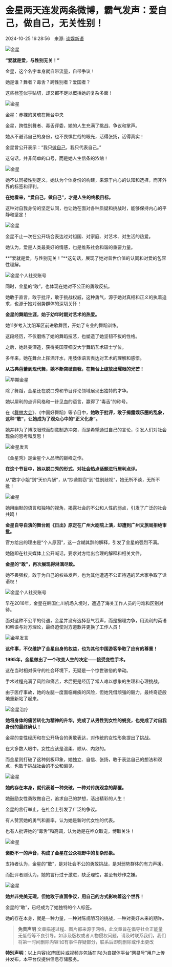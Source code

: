 # 金星两天连发两条微博，霸气发声：爱自己，做自己，无关性别！

2024-10-25 16:28:56　来源: [谈娱新语](https://www.163.com/dy/media/T1697684365135.html)  
  
![金星](https://static.ws.126.net/163/f2e/dy_media/dy_media/static/images/ipLocation.f6d00eb.svg)

**“爱就是爱，与性别无关！”**

金星，这个名字本身就自带流量，自带争议！

她是谁？舞者？毒舌？跨性别者？爱国者？

这些标签似乎贴切，却又都不足以概括她的复杂多面！

![金星](https://nimg.ws.126.net/?url=http%3A%2F%2Fdingyue.ws.126.net%2F2024%2F1025%2F5f4c84a1j00slwkvx0022d000v800n2m.jpg&thumbnail=660x2147483647&quality=80&type=jpg)

金星：赤裸的灵魂在舞台中央

金星，跨性别舞者、毒舌评委，她的人生充满了挑战、争议和掌声。

她从不避讳自己的身份，也不畏惧世俗的眼光，活得张扬，活得真实！

金星曾公开表示：“我只[做自己](https://ent.163.com/keywords/5/5/505a81ea5df1/1.html)，我只代表自己。”

这句话，并非简单的口号，而是她人生信条的浓缩！

![金星](https://nimg.ws.126.net/?url=http%3A%2F%2Fdingyue.ws.126.net%2F2024%2F1025%2Fadfd7443j00slwkvx0042d000xw00p0m.jpg&thumbnail=660x2147483647&quality=80&type=jpg)

她不认同被性别定义，她认为个体身份的构建，来源于内心的认知和选择，而非外界的标签和评判。

**在她看来，“爱自己，做自己”，才是人生的终极目标。**

这种对自我身份的坚定认同，也让她在面对各种质疑和挑战时，能够保持内心的平静和坚定！

![金星](https://nimg.ws.126.net/?url=http%3A%2F%2Fdingyue.ws.126.net%2F2024%2F1025%2F343d2a35j00slwkvx002ed000w200osm.jpg&thumbnail=660x2147483647&quality=80&type=jpg)

金星不止一次在公开场合表达过对祖国、对家庭、对艺术、对生活的热爱。

她认为，爱是人类最美好的情感，也是维系社会和谐的重要力量。

**“爱就是爱，与性别无关！”**这句话，展现了她对普世价值的认同和对爱的包容性理解。

![金星个人社交账号](https://nimg.ws.126.net/?url=http%3A%2F%2Fdingyue.ws.126.net%2F2024%2F1025%2Fb9a67d26j00slwkvx001vd000ra00k0m.jpg&thumbnail=660x2147483647&quality=80&type=jpg)

同时，金星的“敢”，也体现在她对不公正的勇敢反抗。

她敢于直言，敢于批评，敢于挑战权威，这种勇气，源于她对真相和正义的执着追求，也源于她对弱势群体的深切关怀！

**金星的舞蹈生涯，始于幼年时期对艺术的热爱。**

她11岁考入沈阳军区前进歌舞团，开始了专业的舞蹈训练。

这段经历，不仅磨练了她的舞蹈技艺，也塑造了她坚韧不拔的性格。

之后，她赴美深造，获得美国亚细安大学舞蹈艺术硕士学位。

多年来，她在舞台上挥洒汗水，用肢体语言表达对艺术的理解和感悟。

**从古典芭蕾到现代舞，她不断突破自我，在舞台上绽放出耀眼的光芒！**

![早期金星](https://nimg.ws.126.net/?url=http%3A%2F%2Fdingyue.ws.126.net%2F2024%2F1025%2F89a8b300j00slwkvx000zd000t800jem.jpg&thumbnail=660x2147483647&quality=80&type=jpg)

除了舞蹈，金星还在脱口秀和节目评论领域展现出独特的才华。

她以犀利的点评风格和一针见血的语言，赢得了“毒舌”的称号。

在《[舞林大会](https://ent.163.com/keywords/8/1/821e679759274f1a/1.html)》、《中国好舞蹈》等节目中，**她敢于批评，敢于揭露娱乐圈的乱象，这种“敢”，让她成为了观众心中的“正义化身”。**

她并非为了博取眼球而刻意制造冲突，而是希望通过自己的言论，引发人们对社会现象的思考和反思！

![金星发言](https://nimg.ws.126.net/?url=http%3A%2F%2Fdingyue.ws.126.net%2F2024%2F1025%2F470c8575j00slwkvx003cd000oc00ukm.jpg&thumbnail=660x2147483647&quality=80&type=jpg)

《金星秀》是金星个人品牌的巅峰之作。

**在这个节目中，她以脱口秀的形式，对社会热点话题进行犀利点评。**

从“数字小姐”到“天价片酬”，从“抄袭剽窃”到“性别歧视”，她无所不谈，无所不批！

![金星](https://nimg.ws.126.net/?url=http%3A%2F%2Fdingyue.ws.126.net%2F2024%2F1025%2Fd7fe8334j00slwkvx003ud000ym00qym.jpg&thumbnail=660x2147483647&quality=80&type=jpg)

她用幽默的语言和独特的视角，揭露社会的不公和人性的弱点，引发了广泛的社会共鸣！

**金星自导自演的舞台剧《日出》原定在广州大剧院上演，却遭到广州文旅局拒绝审批。**

官方给出的理由是“个人原因”，这一含糊其辞的解释，引发了金星的强烈不满。

她随即在社交媒体上公开喊话，要求对方给出合理的解释和相关文件。

**金星的“敢”，再次展现得淋漓尽致。**

她不畏强权，敢于为自己的权益发声，也为其他遭遇不公正待遇的艺术家争取了话语权！

![金星个人社交账号](https://nimg.ws.126.net/?url=http%3A%2F%2Fdingyue.ws.126.net%2F2024%2F1025%2F99d009fej00slwkvx003id000ku00xqm.jpg&thumbnail=660x2147483647&quality=80&type=jpg)

早在2016年，金星在韩国仁川机场入境时，遭遇了海关工作人员的刁难和区别对待。

面对这种不公平的待遇，金星并没有选择忍气吞声，而是据理力争，用流利的英语和韩语与对方理论，最终迫使对方道歉并更换了工作人员！

![金星发言](https://nimg.ws.126.net/?url=http%3A%2F%2Fdingyue.ws.126.net%2F2024%2F1025%2F4d4f2539j00slwkvx003ld000w400q2m.jpg&thumbnail=660x2147483647&quality=80&type=jpg)

**这件事，不仅维护了金星自身的权益，也为其他中国游客争取了应有的尊重！**

**1995年，金星做出了一个改变人生的决定——接受变性手术。**

这在当时相对保守的社会环境下，无疑是一个惊世骇俗的举动。

手术过程充满了风险和痛苦，术后更是经历了常人难以想象的生理和心理挑战。

由于医疗事故，她的左腿一度面临瘫痪的风险，但她凭借顽强的毅力，最终奇迹般地重新站了起来。

![金星治疗](https://nimg.ws.126.net/?url=http%3A%2F%2Fdingyue.ws.126.net%2F2024%2F1025%2F4d192036j00slwkvx002sd000z800lqm.jpg&thumbnail=660x2147483647&quality=80&type=jpg)

**她将身体的痛苦转化为精神的升华，完成了从男性到女性的蜕变，也完成了对自我身份的最终确认！**

金星的变性经历和在公开场合的勇敢表达，对传统的女性形象提出了挑战。

在大多数人眼中，女性应该是温柔、顺从、内敛的。

而金星则打破了这种刻板印象，她独立、自信、张扬，敢于表达自己的想法和观点，也敢于挑战社会的不公和偏见。

![金星](https://nimg.ws.126.net/?url=http%3A%2F%2Fdingyue.ws.126.net%2F2024%2F1025%2F76c223b4j00slwkvx001zd000ma00p6m.jpg&thumbnail=660x2147483647&quality=80&type=jpg)

**她的存在本身，就代表着一种突破，一种对传统观念的颠覆。**

她鼓励女性勇敢做自己，追求自己的梦想，活出精彩的人生！

金星的言行举止，在社会上引发了广泛的争议。

有人赞赏她的勇气和直率，认为她是新时代女性的代表。

也有人批评她的“毒舌”和高调，认为她是在哗众取宠，博取关注！

![金星](https://nimg.ws.126.net/?url=http%3A%2F%2Fdingyue.ws.126.net%2F2024%2F1025%2F49078bbej00slwkvx003wd000y800z0m.jpg&thumbnail=660x2147483647&quality=80&type=jpg)

**褒贬不一的声音，构成了金星在公众视野中的复杂形象。**

支持者认为，金星的“敢”，是对社会不公的勇敢挑战，是对弱势群体的有力声援。

而批评者则认为，她的言行过于激进，缺乏理性，甚至有炒作之嫌。

![金星](https://nimg.ws.126.net/?url=http%3A%2F%2Fdingyue.ws.126.net%2F2024%2F1025%2Fc35c0c76j00slwkvx004rd000x20106m.jpg&thumbnail=660x2147483647&quality=80&type=jpg)

**她并非完美无瑕，但她敢于直面争议，用自己的方式影响着这个世界！**

金星的“敢”，已经成为了她独特的个人标签。

她的存在本身，就是一种力量，一种对陈规陋习的挑战，一种对美好未来的期许。

> **免责声明** 文章描述过程、图片都来源于网络，此文章旨在倡导社会正能量无低俗等不良引导。如涉及版权或者人物侵权问题，请及时联系我们，我们将第一时间删除内容!如有事件存疑部分，联系后即刻删除或作出更改

**特别声明**：以上内容(如有图片或视频亦包括在内)为自媒体平台“网易号”用户上传并发布，本平台仅提供信息存储服务。